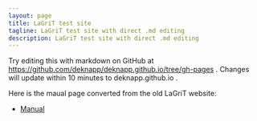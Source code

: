 ```yaml
---
layout: page
title: LaGriT test site
tagline: LaGriT test site with direct .md editing 
description: LaGriT test site with direct .md editing 
---
```


Try editing this with markdown on GitHub at https://github.com/deknapp/deknapp.github.io/tree/gh-pages . Changes will update within 10 minutes to deknapp.github.io . 

Here is the maual page converted from the old LaGriT website: 

- [Manual](pages/manual.html)

